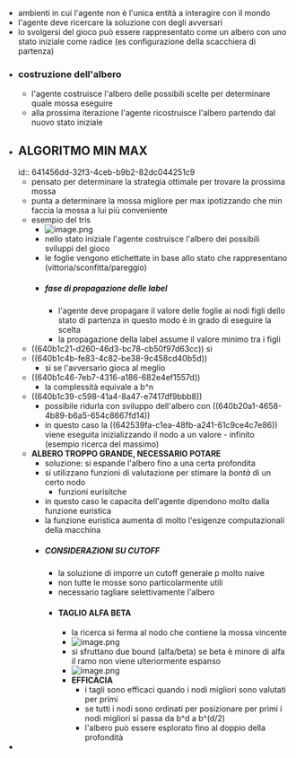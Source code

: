 - ambienti in cui l'agente non è l'unica entità a interagire con il mondo
- l'agente deve ricercare la soluzione con degli avversari
- lo svolgersi del gioco può essere rappresentato come un albero con uno stato iniziale come radice (es configurazione della scacchiera di partenza)
- ### costruzione dell'albero
	- l'agente costruisce l'albero delle possibili scelte per determinare quale mossa eseguire
	- alla prossima iterazione l'agente ricostruisce l'albero partendo dal nuovo stato iniziale
- ## ALGORITMO MIN MAX
  id:: 641456dd-32f3-4ceb-b9b2-82dc044251c9
	- pensato per determinare la strategia ottimale per trovare la prossima mossa
	- punta a determinare la mossa migliore per max ipotizzando che min faccia la mossa a lui più conveniente
	- esempio del tris
		- ![image.png](../assets/image_1680161013578_0.png)
		- nello stato iniziale l'agente costruisce l'albero dei possibili sviluppi del gioco
		- le foglie vengono etichettate in base allo stato che rappresentano (vittoria/sconfitta/pareggio)
		- ##### fase di propagazione delle label
			- l'agente deve propagare il valore delle foglie ai nodi figli dello stato di partenza in questo modo è in grado di eseguire la scelta
			- la propagazione della label assume il valore minimo tra i figli
	- ((640b1c21-d260-46d3-bc78-cb50f97d63cc)) si
	- ((640b1c4b-fe83-4c82-be38-9c458cd40b5d))
		- si se l'avversario gioca al meglio
	- ((640b1c46-7eb7-4316-a186-682e4ef1557d))
		- la complessità equivale a b^n
	- ((640b1c39-c598-41a4-8a47-e7417df9bbb8))
		- possibile ridurla con sviluppo dell'albero con ((640b20a1-4658-4b89-b6a5-654c8667fd14))
		- in questo caso la ((642539fa-c1ea-48fb-a241-61c9ce4c7e86)) viene eseguita inizializzando il nodo a un valore - infinito (esempio ricerca del massimo)
	- **ALBERO TROPPO GRANDE, NECESSARIO POTARE**
		- soluzione: si espande l'albero fino a una certa profondita
		- si utilizzano funzioni di valutazione per stimare la *bontà* di un certo nodo
			- funzioni eurisitche
		- in questo caso le capacita dell'agente dipendono molto dalla funzione euristica
		- la funzione euristica aumenta di molto l'esigenze computazionali della macchina
		- ##### CONSIDERAZIONI SU CUTOFF
			- la soluzione di imporre un cutoff generale p molto naive
			- non tutte le mosse sono particolarmente utili
			- necessario tagliare selettivamente l'albero
			- #### TAGLIO ALFA BETA
				- la ricerca si ferma al nodo che contiene la mossa vincente
				- ![image.png](../assets/image_1680164385770_0.png)
				- si sfruttano due bound (alfa/beta) se beta è minore di alfa il ramo non viene ulteriormente espanso
				- ![image.png](../assets/image_1680164557250_0.png)
				- **EFFICACIA**
					- i tagli sono efficaci quando i nodi migliori sono valutati per primi
					- se tutti i nodi sono ordinati per posizionare per primi i nodi migliori si passa da b^d a b^(d/2)
					- l'albero può essere esplorato fino al doppio della profondità
-

